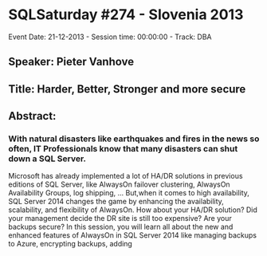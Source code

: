 # SQLSaturday #274 - Slovenia 2013
Event Date: 21-12-2013 - Session time: 00:00:00 - Track: DBA
## Speaker: Pieter Vanhove
## Title: Harder, Better, Stronger and more secure
## Abstract:
### With natural disasters like earthquakes and fires in the news so often, IT Professionals know that many disasters can shut down a SQL Server.
Microsoft has already implemented a lot of HA/DR solutions in previous editions of SQL Server, like AlwaysOn failover clustering, AlwaysOn Availability Groups, log shipping, ...  But,when it comes to high availability, SQL Server 2014 changes the game by enhancing the availability, scalability, and flexibility of AlwaysOn. 
How about your HA/DR solution? Did your management decide the DR site is still too expensive? Are your backups secure? In this session, you will learn all about the new and enhanced features of AlwaysOn in SQL Server 2014 like managing backups to Azure, encrypting backups, adding
